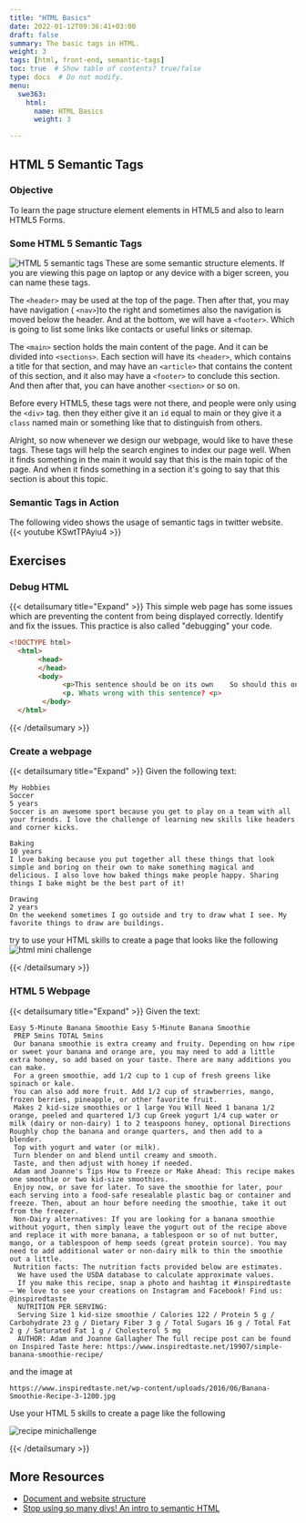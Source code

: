 ```yaml
---
title: "HTML Basics"
date: 2022-01-12T09:36:41+03:00
draft: false
summary: The basic tags in HTML.
weight: 3
tags: [html, front-end, semantic-tags]
toc: true  # Show table of contents? true/false
type: docs  # Do not modify.
menu:
  swe363:
    html:
      name: HTML Basics 
      weight: 3

---
```


## HTML 5 Semantic Tags
### Objective
 To learn the page structure  element elements in HTML5 and also to learn HTML5 Forms. 
### Some HTML 5 Semantic Tags

![HTML 5 semantic tags](https://www.codeproject.com/KB/HTML/semanticHtml5PageLayout/html5pagelayout.png)
These are some semantic structure elements. If you are viewing this page on laptop or any device with a biger screen, you can name these tags. 



 The `<header>` may be used at the top of the page. Then after that, you may have navigation ( `<nav>`)to the right and sometimes also the navigation is moved below the header. And at the bottom, we will have a `<footer>`. Which is going to list some links like contacts or useful links or sitemap. 
 
The `<main>` section holds the main content of the page. And it can be divided into `<sections>`. Each section will have its `<header>`, which contains a title for that section, and may have an `<article>` that contains the content of this section, and it also may have a `<footer>` to conclude this section. And then after that, you can have another `<section>` or so on. 

Before every HTML5, these tags were not there, and people were only using the `<div>` tag. then they either give it an `id` equal to main or they give it a `class` named main or something like that to distinguish from others. 

Alright, so now whenever we design our webpage, would like to have these tags. These tags will help the search engines to index our page well. When it finds something in the main it would say that this is the main topic of the page. And when it finds something in a section it's going to say that this section is about this topic.

### Semantic Tags in Action
The following video shows the usage of semantic tags in twitter website.
{{< youtube KSwtTPAyiu4 >}}

## Exercises
### Debug HTML
{{< detailsumary title="Expand" >}}
This simple web page has some issues which are preventing the content from being displayed correctly. Identify and fix the issues. This practice is also called "debugging" your code.
```html
<!DOCTYPE html>
  <html>
       <head>
       </head>
       <body>
             <p>This sentence should be on its own    So should this one.</p>
             <p. Whats wrong with this sentence? <p>   
        </body>  
  </html>
```
{{< /detailsumary  >}}
### Create a webpage
{{< detailsumary title="Expand" >}}
Given the following text:
```
My Hobbies
Soccer
5 years
Soccer is an awesome sport because you get to play on a team with all your friends. I love the challenge of learning new skills like headers and corner kicks.

Baking
10 years
I love baking because you put together all these things that look simple and boring on their own to make something magical and delicious. I also love how baked things make people happy. Sharing things I bake might be the best part of it!

Drawing
2 years
On the weekend sometimes I go outside and try to draw what I see. My favorite things to draw are buildings.
```


try to use your HTML skills to create a page that looks like the following
![html mini challenge](../html-mini-challenge01.png)

{{< /detailsumary >}}

### HTML 5 Webpage
{{< detailsumary title="Expand" >}}
Given the text:


```
Easy 5-Minute Banana Smoothie Easy 5-Minute Banana Smoothie
 PREP 5mins TOTAL 5mins 
 Our banana smoothie is extra creamy and fruity. Depending on how ripe or sweet your banana and orange are, you may need to add a little extra honey, so add based on your taste. There are many additions you can make. 
 For a green smoothie, add 1/2 cup to 1 cup of fresh greens like spinach or kale. 
 You can also add more fruit. Add 1/2 cup of strawberries, mango, frozen berries, pineapple, or other favorite fruit. 
 Makes 2 kid-size smoothies or 1 large You Will Need 1 banana 1/2 orange, peeled and quartered 1/3 cup Greek yogurt 1/4 cup water or milk (dairy or non-dairy) 1 to 2 teaspoons honey, optional Directions Roughly chop the banana and orange quarters, and then add to a blender. 
 Top with yogurt and water (or milk). 
 Turn blender on and blend until creamy and smooth.
 Taste, and then adjust with honey if needed. 
 Adam and Joanne's Tips How to Freeze or Make Ahead: This recipe makes one smoothie or two kid-size smoothies. 
 Enjoy now, or save for later. To save the smoothie for later, pour each serving into a food-safe resealable plastic bag or container and freeze. Then, about an hour before needing the smoothie, take it out from the freezer. 
 Non-Dairy alternatives: If you are looking for a banana smoothie without yogurt, then simply leave the yogurt out of the recipe above and replace it with more banana, a tablespoon or so of nut butter, mango, or a tablespoon of hemp seeds (great protein source). You may need to add additional water or non-dairy milk to thin the smoothie out a little. 
 Nutrition facts: The nutrition facts provided below are estimates.
  We have used the USDA database to calculate approximate values. 
  If you make this recipe, snap a photo and hashtag it #inspiredtaste — We love to see your creations on Instagram and Facebook! Find us: @inspiredtaste 
  NUTRITION PER SERVING: 
  Serving Size 1 kid-size smoothie / Calories 122 / Protein 5 g / Carbohydrate 23 g / Dietary Fiber 3 g / Total Sugars 16 g / Total Fat 2 g / Saturated Fat 1 g / Cholesterol 5 mg 
  AUTHOR: Adam and Joanne Gallagher The full recipe post can be found on Inspired Taste here: https://www.inspiredtaste.net/19907/simple-banana-smoothie-recipe/
```

and the image at 
```
https://www.inspiredtaste.net/wp-content/uploads/2016/06/Banana-Smoothie-Recipe-3-1200.jpg
```

Use your HTML 5 skills to create a page like the following

![recipe minichallenge](../recipe-minichallenge.png)

{{< /detailsumary  >}}


## More Resources
 - [ Document and website structure](https://developer.mozilla.org/en-US/docs/Learn/HTML/Introduction_to_HTML/Document_and_website_structure)
 - [ Stop using so many divs! An intro to semantic HTML](https://dev.to/kenbellows/stop-using-so-many-divs-an-intro-to-semantic-html-3i9i)

